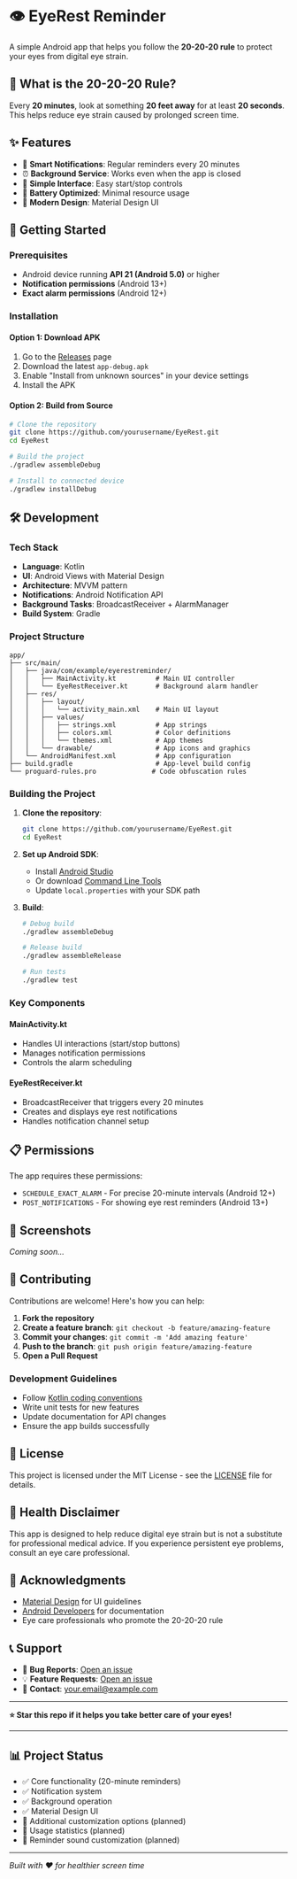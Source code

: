 # 👁️ EyeRest Reminder

A simple Android app that helps you follow the **20-20-20 rule** to protect your eyes from digital eye strain.

## 📱 What is the 20-20-20 Rule?

Every **20 minutes**, look at something **20 feet away** for at least **20 seconds**. This helps reduce eye strain caused by prolonged screen time.

## ✨ Features

- 🔔 **Smart Notifications**: Regular reminders every 20 minutes
- ⏰ **Background Service**: Works even when the app is closed
- 🎯 **Simple Interface**: Easy start/stop controls
- 🔋 **Battery Optimized**: Minimal resource usage
- 📱 **Modern Design**: Material Design UI

## 🚀 Getting Started

### Prerequisites

- Android device running **API 21 (Android 5.0)** or higher
- **Notification permissions** (Android 13+)
- **Exact alarm permissions** (Android 12+)

### Installation

#### Option 1: Download APK
1. Go to the [Releases](../../releases) page
2. Download the latest `app-debug.apk`
3. Enable "Install from unknown sources" in your device settings
4. Install the APK

#### Option 2: Build from Source
```bash
# Clone the repository
git clone https://github.com/yourusername/EyeRest.git
cd EyeRest

# Build the project
./gradlew assembleDebug

# Install to connected device
./gradlew installDebug
```

## 🛠️ Development

### Tech Stack

- **Language**: Kotlin
- **UI**: Android Views with Material Design
- **Architecture**: MVVM pattern
- **Notifications**: Android Notification API
- **Background Tasks**: BroadcastReceiver + AlarmManager
- **Build System**: Gradle

### Project Structure

```
app/
├── src/main/
│   ├── java/com/example/eyerestreminder/
│   │   ├── MainActivity.kt          # Main UI controller
│   │   └── EyeRestReceiver.kt       # Background alarm handler
│   ├── res/
│   │   ├── layout/
│   │   │   └── activity_main.xml    # Main UI layout
│   │   ├── values/
│   │   │   ├── strings.xml          # App strings
│   │   │   ├── colors.xml           # Color definitions
│   │   │   └── themes.xml           # App themes
│   │   └── drawable/                # App icons and graphics
│   └── AndroidManifest.xml          # App configuration
├── build.gradle                     # App-level build config
└── proguard-rules.pro              # Code obfuscation rules
```

### Building the Project

1. **Clone the repository**:
   ```bash
   git clone https://github.com/yourusername/EyeRest.git
   cd EyeRest
   ```

2. **Set up Android SDK**:
   - Install [Android Studio](https://developer.android.com/studio)
   - Or download [Command Line Tools](https://developer.android.com/studio#command-tools)
   - Update `local.properties` with your SDK path

3. **Build**:
   ```bash
   # Debug build
   ./gradlew assembleDebug
   
   # Release build
   ./gradlew assembleRelease
   
   # Run tests
   ./gradlew test
   ```

### Key Components

#### MainActivity.kt
- Handles UI interactions (start/stop buttons)
- Manages notification permissions
- Controls the alarm scheduling

#### EyeRestReceiver.kt
- BroadcastReceiver that triggers every 20 minutes
- Creates and displays eye rest notifications
- Handles notification channel setup

## 📋 Permissions

The app requires these permissions:

- `SCHEDULE_EXACT_ALARM` - For precise 20-minute intervals (Android 12+)
- `POST_NOTIFICATIONS` - For showing eye rest reminders (Android 13+)

## 🎨 Screenshots

*Coming soon...*

## 🤝 Contributing

Contributions are welcome! Here's how you can help:

1. **Fork the repository**
2. **Create a feature branch**: `git checkout -b feature/amazing-feature`
3. **Commit your changes**: `git commit -m 'Add amazing feature'`
4. **Push to the branch**: `git push origin feature/amazing-feature`
5. **Open a Pull Request**

### Development Guidelines

- Follow [Kotlin coding conventions](https://kotlinlang.org/docs/coding-conventions.html)
- Write unit tests for new features
- Update documentation for API changes
- Ensure the app builds successfully

## 📝 License

This project is licensed under the MIT License - see the [LICENSE](LICENSE) file for details.

## 🏥 Health Disclaimer

This app is designed to help reduce digital eye strain but is not a substitute for professional medical advice. If you experience persistent eye problems, consult an eye care professional.

## 🙏 Acknowledgments

- [Material Design](https://material.io/) for UI guidelines
- [Android Developers](https://developer.android.com/) for documentation
- Eye care professionals who promote the 20-20-20 rule

## 📞 Support

- 🐛 **Bug Reports**: [Open an issue](../../issues)
- 💡 **Feature Requests**: [Open an issue](../../issues)
- 📧 **Contact**: [your.email@example.com](mailto:your.email@example.com)

---

**⭐ Star this repo if it helps you take better care of your eyes!**

---

## 📊 Project Status

- ✅ Core functionality (20-minute reminders)
- ✅ Notification system
- ✅ Background operation
- ✅ Material Design UI
- 🔄 Additional customization options (planned)
- 🔄 Usage statistics (planned)
- 🔄 Reminder sound customization (planned)

---

*Built with ❤️ for healthier screen time*
